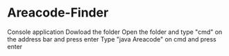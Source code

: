 # Areacode-Finder
Console application
Dowload the folder
Open the folder and type "cmd" on the address bar and press enter
Type "java Areacode" on cmd and press enter
